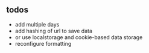 todos
------

- add multiple days
- add hashing of url to save data
- or use localstorage and cookie-based data storage
- reconfigure formatting
